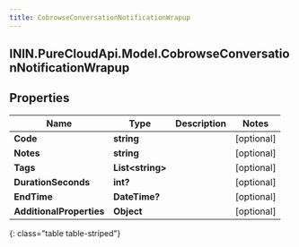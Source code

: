 ```yaml
---
title: CobrowseConversationNotificationWrapup
---
```

## ININ.PureCloudApi.Model.CobrowseConversationNotificationWrapup

## Properties

|Name | Type | Description | Notes|
|------------ | ------------- | ------------- | -------------|
| **Code** | **string** |  | [optional] |
| **Notes** | **string** |  | [optional] |
| **Tags** | **List&lt;string&gt;** |  | [optional] |
| **DurationSeconds** | **int?** |  | [optional] |
| **EndTime** | **DateTime?** |  | [optional] |
| **AdditionalProperties** | **Object** |  | [optional] |
{: class="table table-striped"}


